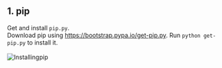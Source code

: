 ## 1. pip
Get and install `pip.py`.<br/>
Download pip using https://bootstrap.pypa.io/get-pip.py. Run `python get-pip.py` to install it.<br/><br/>
![Installingpip](https://github.com/Mahshad89/RandomPass/assets/149620286/3fd2636a-8aef-4552-8378-7a154c3e9351)
